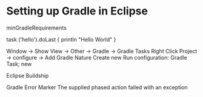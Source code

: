 # Setting up Gradle in Eclipse

minGradleRequirements

task ('hello').doLast {
  println "Hello World"
}

Window -> Show View -> Other -> Gradle -> Gradle Tasks
Right Click Project -> configure -> Add Gradle Nature
Create new Run configuration: Gradle Task; new 

Eclipse Buildship

Gradle Error Marker
The supplied phased action failed with an exception

